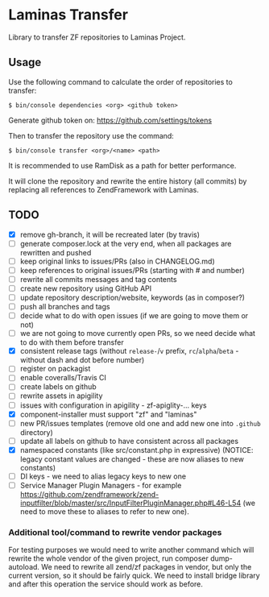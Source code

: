# Laminas Transfer

Library to transfer ZF repositories to Laminas Project.

## Usage

Use the following command to calculate the order of repositories to transfer:

```console
$ bin/console dependencies <org> <github token>
```

Generate github token on: https://github.com/settings/tokens

Then to transfer the repository use the command:

```console
$ bin/console transfer <org>/<name> <path>
```

It is recommended to use RamDisk as a path for better performance.

It will clone the repository and rewrite the entire history (all commits)
by replacing all references to ZendFramework with Laminas.

## TODO

- [x] remove gh-branch, it will be recreated later (by travis)
- [ ] generate composer.lock at the very end, when all packages are rewritten and pushed
- [ ] keep original links to issues/PRs (also in CHANGELOG.md)
- [ ] keep references to original issues/PRs (starting with # and number)
- [ ] rewrite all commits messages and tag contents
- [ ] create new repository using GitHub API
- [ ] update repository description/website, keywords (as in composer?)
- [ ] push all branches and tags
- [ ] decide what to do with open issues (if we are going to move them or not)
- [ ] we are not going to move currently open PRs, so we need decide what to do with them before transfer
- [x] consistent release tags (without `release-`/`v` prefix, `rc`/`alpha`/`beta` - without dash and dot before number)
- [ ] register on packagist
- [ ] enable coveralls/Travis CI
- [ ] create labels on github
- [ ] rewrite assets in apigility
- [ ] issues with configuration in apigility - zf-apiglity-... keys
- [x] component-installer must support "zf" and "laminas"
- [ ] new PR/issues templates (remove old one and add new one into `.github` directory)
- [ ] update all labels on github to have consistent across all packages
- [x] namespaced constants (like src/constant.php in expressive)
  (NOTICE: legacy constant values are changed - these are now aliases to new constants)
- [ ] DI keys - we need to alias legacy keys to new one
- [ ] Service Manager Plugin Managers - for example
  https://github.com/zendframework/zend-inputfilter/blob/master/src/InputFilterPluginManager.php#L46-L54
  (we need to move these to aliases to refer to new one).

### Additional tool/command to rewrite vendor packages

For testing purposes we would need to write another command
which will rewrite the whole vendor of the given project,
run composer dump-autoload. We need to rewrite all zend/zf
packages in vendor, but only the current version, so it should
be fairly quick.
We need to install bridge library and after this operation
the service should work as before.
